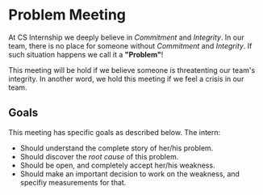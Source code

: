 # Problem Meeting

At CS Internship we deeply believe in *Commitment* and *Integrity*.
In our team, there is no place for someone without *Commitment* and *Integrity*. If such situation happens we call it a **"Problem"**!

This meeting will be hold if we believe someone is threatenting our team's integrity. In another word, we hold this meeting if we feel a crisis in our team. 

## Goals
This meeting has specific goals as described below. The intern:
 - Should understand the complete story of her/his problem.
 - Should discover the *root cause* of this problem.
 - Should be open, and completely accept her/his weakness.
 - Should make an important decision to work on the weakness, and specifiy measurements for that.
 
